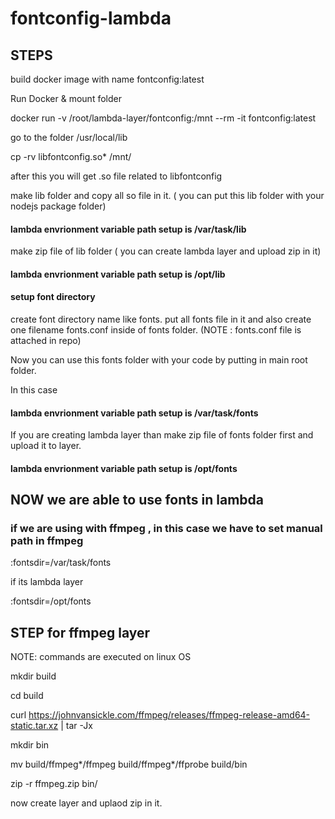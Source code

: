 # fontconfig-lambda

## STEPS

build docker image with name fontconfig:latest

Run Docker & mount folder

docker run -v /root/lambda-layer/fontconfig:/mnt --rm -it fontconfig:latest

go to the folder /usr/local/lib

cp -rv libfontconfig.so* /mnt/

after this you will get .so file related to libfontconfig

make lib folder and copy all so file in it. ( you can put this lib folder with your nodejs package folder)

#### lambda envrionment variable path setup is /var/task/lib

make zip file of lib folder ( you can create lambda layer and upload zip in it)


#### lambda envrionment variable path setup is /opt/lib


#### setup font directory

create font directory name like fonts.
put all fonts file in it and also create one filename fonts.conf inside of fonts folder. (NOTE : fonts.conf file is attached in repo)

Now you can use this fonts folder with your code by putting in main root folder. 

In this case 

#### lambda envrionment variable path setup is /var/task/fonts

If you are creating lambda layer than make zip file of fonts folder first and upload it to layer.

#### lambda envrionment variable path setup is /opt/fonts


## NOW we are able to use fonts in lambda 

### if we are using with ffmpeg , in this case we have to set manual path in ffmpeg 

:fontsdir=/var/task/fonts

if its lambda layer

:fontsdir=/opt/fonts

## STEP for ffmpeg layer 

NOTE: commands are executed on linux OS

mkdir build

cd build

curl https://johnvansickle.com/ffmpeg/releases/ffmpeg-release-amd64-static.tar.xz | tar -Jx

mkdir bin

mv build/ffmpeg*/ffmpeg build/ffmpeg*/ffprobe build/bin

zip -r ffmpeg.zip bin/

now create layer and uplaod zip in it.
